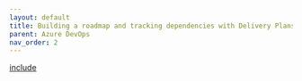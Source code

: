 ```yaml
---
layout: default
title: Building a roadmap and tracking dependencies with Delivery Plans
parent: Azure DevOps
nav_order: 2
---
```


[include](https://github.com/microsoft/azuredevopslabs/blob/master/labs/azuredevops/deliveryplans/readme.md)